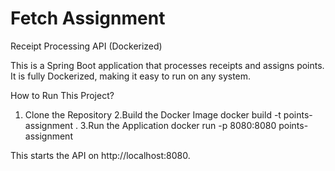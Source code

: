 # Fetch Assignment

Receipt Processing API (Dockerized)

This is a Spring Boot application that processes receipts and assigns points. It is fully Dockerized, making it easy to run on any system.

How to Run This Project?
1. Clone the Repository
2.Build the Docker Image
   docker build -t points-assignment .
3.Run the Application
   docker run -p 8080:8080 points-assignment

This starts the API on http://localhost:8080.
